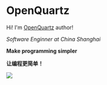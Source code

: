 # OpenQuartz
<!--
**svnlab/svnlab** is a ✨ _special_ ✨ repository because its `README.md` (this file) appears on your GitHub profile.
Here are some ideas to get you started:
- 🔭 I’m currently working on ...
- 🌱 I’m currently learning ...
- 👯 I’m looking to collaborate on ...
- 🤔 I’m looking for help with ...
- 💬 Ask me about ...
- 📫 How to reach me: ...
- 😄 Pronouns: ...
- ⚡ Fun fact: ...
-->

Hi! I'm <a href="https://svnlab.github.io/">OpenQuartz</a> author!
<p><em>Software Enginner at China Shanghai </em></p>

<p><b>Make programming simpler<b></p>
<p><b>让编程更简单！<b></p>

![](http://antzuhl.cn:4000/get/@openquartz.readme)
